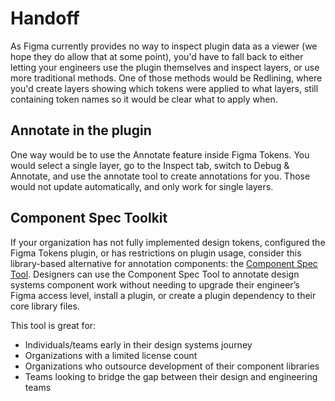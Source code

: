 # Handoff

As Figma currently provides no way to inspect plugin data as a viewer (we hope they do allow that at some point), you'd have to fall back to either letting your engineers use the plugin themselves and inspect layers, or use more traditional methods. One of those methods would be Redlining, where you'd create layers showing which tokens were applied to what layers, still containing token names so it would be clear what to apply when.

## Annotate in the plugin
One way would be to use the Annotate feature inside Figma Tokens. You would select a single layer, go to the Inspect tab, switch to Debug & Annotate, and use the annotate tool to create annotations for you. Those would not update automatically, and only work for single layers.

## Component Spec Toolkit
If your organization has not fully implemented design tokens, configured the Figma Tokens plugin, or has restrictions on plugin usage, consider this library-based alternative for annotation components: the [Component Spec Tool](https://bit.ly/3HYxszW). Designers can use the Component Spec Tool to annotate design systems component work without needing to upgrade their engineer’s Figma access level, install a plugin, or create a plugin dependency to their core library files. 

This tool is great for:
- Individuals/teams early in their design systems journey
- Organizations with a limited license count
- Organizations who outsource development of their component libraries
- Teams looking to bridge the gap between their design and engineering teams
